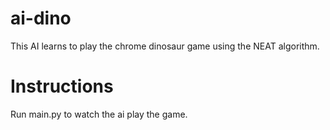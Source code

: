 ﻿# ai-dino
This AI learns to play the chrome dinosaur game using the NEAT algorithm. 


# Instructions
Run main.py to watch the ai play the game.
